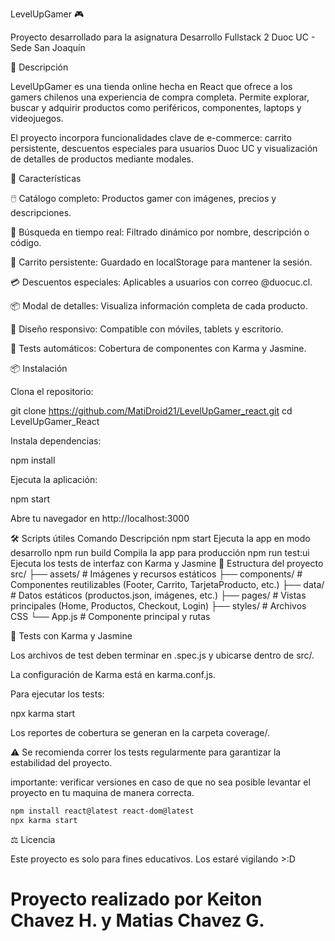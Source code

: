 LevelUpGamer 🎮

Proyecto desarrollado para la asignatura Desarrollo Fullstack 2
Duoc UC - Sede San Joaquín

📝 Descripción

LevelUpGamer es una tienda online hecha en React que ofrece a los gamers chilenos una experiencia de compra completa. Permite explorar, buscar y adquirir productos como periféricos, componentes, laptops y videojuegos.

El proyecto incorpora funcionalidades clave de e-commerce: carrito persistente, descuentos especiales para usuarios Duoc UC y visualización de detalles de productos mediante modales.

🚀 Características

🖱️ Catálogo completo: Productos gamer con imágenes, precios y descripciones.

🔎 Búsqueda en tiempo real: Filtrado dinámico por nombre, descripción o código.

🛒 Carrito persistente: Guardado en localStorage para mantener la sesión.

💳 Descuentos especiales: Aplicables a usuarios con correo @duocuc.cl.

📦 Modal de detalles: Visualiza información completa de cada producto.

📱 Diseño responsivo: Compatible con móviles, tablets y escritorio.

🧪 Tests automáticos: Cobertura de componentes con Karma y Jasmine.

📦 Instalación

Clona el repositorio:

git clone https://github.com/MatiDroid21/LevelUpGamer_react.git
cd LevelUpGamer_React


Instala dependencias:

npm install


Ejecuta la aplicación:

npm start


Abre tu navegador en http://localhost:3000

🛠️ Scripts útiles
Comando	Descripción
npm start	Ejecuta la app en modo desarrollo
npm run build	Compila la app para producción
npm run test:ui	Ejecuta los tests de interfaz con Karma y Jasmine
📂 Estructura del proyecto
src/
  ├── assets/           # Imágenes y recursos estáticos
  ├── components/       # Componentes reutilizables (Footer, Carrito, TarjetaProducto, etc.)
  ├── data/             # Datos estáticos (productos.json, imágenes, etc.)
  ├── pages/            # Vistas principales (Home, Productos, Checkout, Login)
  ├── styles/           # Archivos CSS
  └── App.js            # Componente principal y rutas

🧪 Tests con Karma y Jasmine

Los archivos de test deben terminar en .spec.js y ubicarse dentro de src/.

La configuración de Karma está en karma.conf.js.

Para ejecutar los tests:

npx karma start  

Los reportes de cobertura se generan en la carpeta coverage/.

⚠️ Se recomienda correr los tests regularmente para garantizar la estabilidad del proyecto.

importante: verificar versiones en caso de que no sea posible levantar el proyecto en tu maquina
de manera correcta.

  ```bash
  npm install react@latest react-dom@latest
  npx karma start
  ```

⚖️ Licencia

Este proyecto es solo para fines educativos. Los estaré vigilando >:D

# Proyecto realizado por Keiton Chavez H. y Matias Chavez G.
